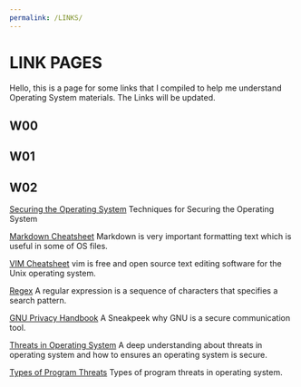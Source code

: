 ```yaml
---
permalink: /LINKS/
---
```

# LINK PAGES

Hello, this is a page for some links that I compiled 
to help me understand Operating System materials. The 
Links will be updated.
## W00

## W01

## W02
[Securing the Operating System](https://www.ibm.com/docs/da/cognos-analytics/10.2.2?topic=SSEP7J_10.2.2/com.ibm.swg.ba.cognos.crn_arch.10.2.2.doc/c_securing_the_operating_system.html)
Techniques for Securing the Operating System

[Markdown Cheatsheet](https://markdown-here.com/)
Markdown is very important formatting text which is useful in some of OS files.

[VIM Cheatsheet](https://vim.rtorr.com/)
vim is free and open source text editing software for the Unix operating system. 

[Regex](https://cheatography.com/davechild/cheat-sheets/regular-expressions/)
A regular expression is a sequence of characters that specifies a search pattern. 

[GNU Privacy Handbook](https://www.gnupg.org/gph/en/manual/c14.html)
A Sneakpeek why GNU is a secure communication tool.

[Threats in Operating System](https://www.hysolate.com/learn/sandboxing/understanding-os-security-threats-and-security-controls/)
A deep understanding about threats in operating system and how to ensures an operating system is secure.

[Types of Program Threats](https://www.i2tutorials.com/os-introduction/os-types-of-program-threats/)
Types of program threats in operating system.



